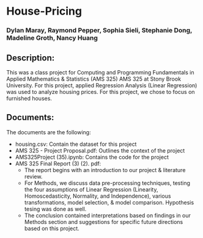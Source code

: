 # House-Pricing
### Dylan Maray, Raymond Pepper, Sophia Sieli, Stephanie Dong, Madeline Groth, Nancy Huang

## Description: 
This was a class project for Computing and Programming Fundamentals in Applied Mathematics & Statistics (AMS 325) 
AMS 325 at Stony Brook University. For this project, applied Regression Analysis (Linear Regression) was used to analyze housing prices. For this project, we chose to focus on furnished houses. 

## Documents: 
The documents are the following: 
  * housing.csv: Contain the dataset for this project
  * AMS 325 - Project Proposal.pdf: Outlines the context of the project
  * AMS325Project (35).ipynb: Contains the code for the project
  * AMS 325 Final Report (3) (2). pdf:
    - The report begins with an introduction to our project & literature review.
    - For Methods, we discuss data pre-processing techniques, testing the four assumptions of Linear Regression (Linearity,        Homoscedasticity, Normality, and Independence), various transformations, model selection, & model comparison.         Hypothesis tesing was done as well. 
    - The conclusion contained interpretations based on findings in our Methods section and suggestions for specific future directions based on this project. 
  
  
